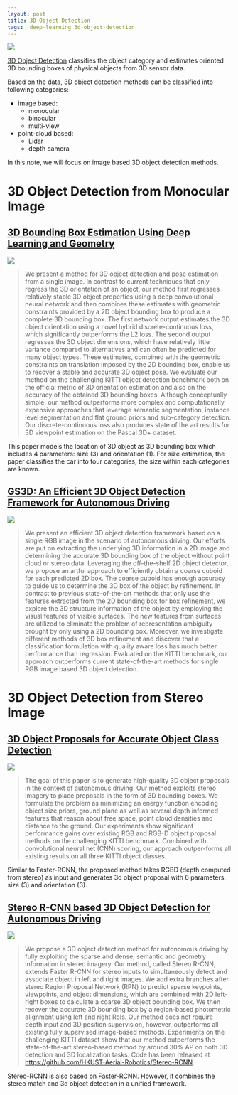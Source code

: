 ```yaml
---
layout: post
title: 3D Object Detection
tags:  deep-learning 3d-object-detection
---
```


![](https://paperswithcode.com/media/thumbnails/task/task-0000000785-04017634.jpg)

[3D Object Detection](https://paperswithcode.com/task/3d-object-detection) classifies the object category and estimates oriented 3D bounding boxes of physical objects from 3D sensor data.

Based on the data, 3D object detection methods can be classified into following categories:
- image based:
  - monocular
  - binocular
  - multi-view
- point-cloud based:
  - Lidar
  - depth camera
  
In this note, we will focus on image based 3D object detection methods.

# 3D Object Detection from Monocular Image

## [3D Bounding Box Estimation Using Deep Learning and Geometry](http://arxiv.org/abs/1612.00496)

![](https://camo.githubusercontent.com/6c6438830d080a1924e404a4ff48da6b2661b51a/687474703a2f2f736f726f7573686b686164656d2e636f6d2f696d672f32642d746f702d33642d626f74746f6d312e706e67)

> We present a method for 3D object detection and pose estimation from a single image. In contrast to current techniques that only regress the 3D orientation of an object, our method first regresses relatively stable 3D object properties using a deep convolutional neural network and then combines these estimates with geometric constraints provided by a 2D object bounding box to produce a complete 3D bounding box. The first network output estimates the 3D object orientation using a novel hybrid discrete-continuous loss, which significantly outperforms the L2 loss. The second output regresses the 3D object dimensions, which have relatively little variance compared to alternatives and can often be predicted for many object types. These estimates, combined with the geometric constraints on translation imposed by the 2D bounding box, enable us to recover a stable and accurate 3D object pose. We evaluate our method on the challenging KITTI object detection benchmark both on the official metric of 3D orientation estimation and also on the accuracy of the obtained 3D bounding boxes. Although conceptually simple, our method outperforms more complex and computationally expensive approaches that leverage semantic segmentation, instance level segmentation and flat ground priors and sub-category detection. Our discrete-continuous loss also produces state of the art results for 3D viewpoint estimation on the Pascal 3D+ dataset.

This paper models the location of 3D object as 3D bounding box which includes 4 parameters: size (3) and orientation (1). For size estimation, the paper classifies the car into four categories, the size within each categories are known.

## [GS3D: An Efficient 3D Object Detection Framework for Autonomous Driving](http://arxiv.org/abs/1903.10955)

![](https://mmbiz.qpic.cn/mmbiz_png/75DkJnThAClOxeE6whdeqsicRKL6eoia9Bpvt2KALQLUoJJpvIyEOn8w1LzJjxQ7QQr49v6alQptk9HeRFeGxeVA/640?wx_fmt=png&tp=webp&wxfrom=5&wx_lazy=1&wx_co=1)

> We present an efficient 3D object detection framework based on a single RGB image in the scenario of autonomous driving. Our efforts are put on extracting the underlying 3D information in a 2D image and determining the accurate 3D bounding box of the object without point cloud or stereo data. Leveraging the off-the-shelf 2D object detector, we propose an artful approach to efficiently obtain a coarse cuboid for each predicted 2D box. The coarse cuboid has enough accuracy to guide us to determine the 3D box of the object by refinement. In contrast to previous state-of-the-art methods that only use the features extracted from the 2D bounding box for box refinement, we explore the 3D structure information of the object by employing the visual features of visible surfaces. The new features from surfaces are utilized to eliminate the problem of representation ambiguity brought by only using a 2D bounding box. Moreover, we investigate different methods of 3D box refinement and discover that a classification formulation with quality aware loss has much better performance than regression. Evaluated on the KITTI benchmark, our approach outperforms current state-of-the-art methods for single RGB image based 3D object detection.

# 3D Object Detection from Stereo Image

## [3D Object Proposals for Accurate Object Class Detection]()

![](https://mmbiz.qpic.cn/mmbiz_png/75DkJnThAClOxeE6whdeqsicRKL6eoia9BKeTIKIgz8w2d8bZPaT0iaV3kssTcOibS5RCy4D1lqdJlKyozSV447F4g/640?wx_fmt=png&tp=webp&wxfrom=5&wx_lazy=1&wx_co=1)

> The goal of this paper is to generate high-quality 3D object proposals in the context of autonomous driving. Our method exploits stereo imagery to place proposals in the form of 3D bounding boxes. We formulate the problem as minimizing an energy function encoding object size priors, ground plane as well as several depth informed features that reason about free space, point cloud densities and distance to the ground. Our experiments show significant performance gains over existing RGB and RGB-D object proposal methods on the challenging KITTI benchmark. Combined with convolutional neural net (CNN) scoring, our approach outper-forms all existing results on all three KITTI object classes.

Similar to Faster-RCNN, the proposed method takes RGBD (depth computed from stereo) as input and generates 3d object proposal with 6 parameters: size (3) and orientation (3).

## [Stereo R-CNN based 3D Object Detection for Autonomous Driving](http://arxiv.org/abs/1902.09738)

![](https://mmbiz.qpic.cn/mmbiz_png/75DkJnThAClOxeE6whdeqsicRKL6eoia9B9893NaqFCVoxAcLrbicXDZcJpyFVicON71IOyr4433uxd9qpITRk23sQ/640?wx_fmt=png&tp=webp&wxfrom=5&wx_lazy=1&wx_co=1)

> We propose a 3D object detection method for autonomous driving by fully exploiting the sparse and dense, semantic and geometry information in stereo imagery. Our method, called Stereo R-CNN, extends Faster R-CNN for stereo inputs to simultaneously detect and associate object in left and right images. We add extra branches after stereo Region Proposal Network (RPN) to predict sparse keypoints, viewpoints, and object dimensions, which are combined with 2D left-right boxes to calculate a coarse 3D object bounding box. We then recover the accurate 3D bounding box by a region-based photometric alignment using left and right RoIs. Our method does not require depth input and 3D position supervision, however, outperforms all existing fully supervised image-based methods. Experiments on the challenging KITTI dataset show that our method outperforms the state-of-the-art stereo-based method by around 30% AP on both 3D detection and 3D localization tasks. Code has been released at https://github.com/HKUST-Aerial-Robotics/Stereo-RCNN.

Stereo-RCNN is also based on Faster-RCNN. However, it combines the stereo match and 3d object detection in a unified framework.
